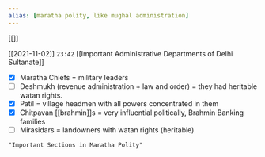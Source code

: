 ```yaml
---
alias: [maratha polity, like mughal administration]
---
```

[[]]

[[2021-11-02]]  `23:42` [[Important Administrative Departments of Delhi Sultanate]]
- [x] Maratha Chiefs = military leaders
- [ ] Deshmukh (revenue administration + law and order) = they had heritable watan rights.
- [x] Patil = village headmen with all powers concentrated in them 
- [x] Chitpavan [[brahmin]]s = very influential politically, Brahmin Banking families
- [ ] Mirasidars = landowners with watan rights (heritable)
```query
"Important Sections in Maratha Polity"
```